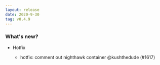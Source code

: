 ```yaml
---
layout: release
date: 2020-9-30
tag: v0.4.9
---
```


### What's new?

- Hotfix

  - hotfix: comment out nighthawk container @kushthedude (#1617)
